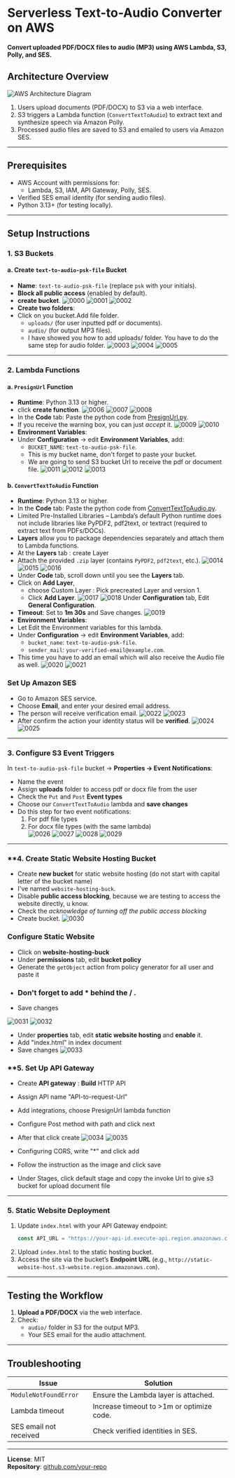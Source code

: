 
# **Serverless Text-to-Audio Converter on AWS**  
**Convert uploaded PDF/DOCX files to audio (MP3) using AWS Lambda, S3, Polly, and SES.**  

## **Architecture Overview**  
![AWS Architecture Diagram](https://github.com/pyaesoekyaw/text-to-audio-complete-AWS-PROJECT/blob/main/images/The%20Diagram.png)

1. Users upload documents (PDF/DOCX) to S3 via a web interface.  
2. S3 triggers a Lambda function (`ConvertTextToAudio`) to extract text and synthesize speech via Amazon Polly.  
3. Processed audio files are saved to S3 and emailed to users via Amazon SES.  

---

## **Prerequisites**  
- AWS Account with permissions for:  
  - Lambda, S3, IAM, API Gateway, Polly, SES.  
- Verified SES email identity (for sending audio files).  
- Python 3.13+ (for testing locally).  

---

## **Setup Instructions**  

### **1. S3 Buckets**  
#### **a. Create `text-to-audio-psk-file` Bucket**  
- **Name**: `text-to-audio-psk-file` (replace `psk` with your initials).  
- **Block all public access** (enabled by default).
- **create bucket**.
![0000](https://github.com/pyaesoekyaw/text-to-audio-complete-AWS-PROJECT/blob/main/images/0000.png)
![0001](https://github.com/pyaesoekyaw/text-to-audio-complete-AWS-PROJECT/blob/main/images/0001.png)
![0002](https://github.com/pyaesoekyaw/text-to-audio-complete-AWS-PROJECT/blob/main/images/0002.png)
- **Create two folders**:
- Click on you bucket.Add file folder.
  - `uploads/` (for user inputted pdf or documents).  
  - `audio/` (for output MP3 files).
  - I have showed you how to add uploads/ folder. You have to do the same step for audio folder.
![0003](https://github.com/pyaesoekyaw/text-to-audio-complete-AWS-PROJECT/blob/main/images/0003.png)
![0004](https://github.com/pyaesoekyaw/text-to-audio-complete-AWS-PROJECT/blob/main/images/0004.png)
![0005](https://github.com/pyaesoekyaw/text-to-audio-complete-AWS-PROJECT/blob/main/images/0005.png)

---

### **2. Lambda Functions**  
#### **a. `PresignUrl` Function**  
- **Runtime**: Python 3.13 or higher.
- click **create function**.
![0006](https://github.com/pyaesoekyaw/text-to-audio-complete-AWS-PROJECT/blob/main/images/0006.png)
![0007](https://github.com/pyaesoekyaw/text-to-audio-complete-AWS-PROJECT/blob/main/images/0007.png)
![0008](https://github.com/pyaesoekyaw/text-to-audio-complete-AWS-PROJECT/blob/main/images/0008.png)
- In the **Code** tab: Paste the python code from [PresignUrl.py](https://github.com/pyaesoekyaw/text-to-audio-complete-AWS-PROJECT/tree/main/Lambda%20-%20Python%20Code).
- If you receive the warning box, you can just *accept* it.
![0009](https://github.com/pyaesoekyaw/text-to-audio-complete-AWS-PROJECT/blob/main/images/0009.png)
![0010](https://github.com/pyaesoekyaw/text-to-audio-complete-AWS-PROJECT/blob/main/images/0010.png)
- **Environment Variables**:
- Under **Configuration** → edit **Environment Variables**, add:
  - `BUCKET_NAME`: `text-to-audio-psk-file`.  
  -  This is my bucket name, don't forget to paste your bucket.
  -  We are going to send S3 bucket Url to receive the pdf or document file.
![0011](https://github.com/pyaesoekyaw/text-to-audio-complete-AWS-PROJECT/blob/main/images/0011.png)
![0012](https://github.com/pyaesoekyaw/text-to-audio-complete-AWS-PROJECT/blob/main/images/0012.png)
![0013](https://github.com/pyaesoekyaw/text-to-audio-complete-AWS-PROJECT/blob/main/images/0013.png)
#### **b. `ConvertTextToAudio` Function**  
- **Runtime**: Python 3.13 or higher.  
- In the **Code** tab: Paste the python code from [ConvertTextToAudio.py](https://github.com/pyaesoekyaw/text-to-audio-complete-AWS-PROJECT/tree/main/Lambda%20-%20Python%20Code).
- Limited Pre-Installed Libraries – Lambda’s default Python runtime does not include libraries like PyPDF2, pdf2text, or textract (required to extract text from PDFs/DOCs).
- **Layers** allow you to package dependencies separately and attach them to Lambda functions. 
- At the **Layers** tab : create Layer
- Attach the provided `.zip` layer (contains `PyPDF2`, `pdf2text`, etc.).
![0014](https://github.com/pyaesoekyaw/text-to-audio-complete-AWS-PROJECT/blob/main/images/0014.png)
![0015](https://github.com/pyaesoekyaw/text-to-audio-complete-AWS-PROJECT/blob/main/images/0015.png)
![0016](https://github.com/pyaesoekyaw/text-to-audio-complete-AWS-PROJECT/blob/main/images/0016.png)
- Under **Code** tab, scroll down until you see the **Layers** tab.
- Click on **Add Layer**,
  - choose Custom Layer : Pick precreated Layer and version 1.
  - Click **Add Layer**.
![0017](https://github.com/pyaesoekyaw/text-to-audio-complete-AWS-PROJECT/blob/main/images/0017.png)
![0018](https://github.com/pyaesoekyaw/text-to-audio-complete-AWS-PROJECT/blob/main/images/0018.png)
Under **Configuration** tab, Edit **General Configuration**. 
- **Timeout**: Set to **1m 30s** and Save changes.
![0019](https://github.com/pyaesoekyaw/text-to-audio-complete-AWS-PROJECT/blob/main/images/0019.png)
- **Environment Variables**:
- Let Edit the Environment variables for this lambda.
- Under **Configuration** → edit **Environment Variables**, add:
  - `bucket_name`: `text-to-audio-psk-file`.  
  - `sender_mail`: `your-verified-email@example.com`.
- This time you have to add an email which will also receive the Audio file as well.
![0020](https://github.com/pyaesoekyaw/text-to-audio-complete-AWS-PROJECT/blob/main/images/0020.png)
![0021](https://github.com/pyaesoekyaw/text-to-audio-complete-AWS-PROJECT/blob/main/images/0021.png)
### Set Up Amazon SES
- Go to Amazon SES service.
- Choose **Email**, and enter your desired email address.
- The person will receive verification email.
![0022](https://github.com/pyaesoekyaw/text-to-audio-complete-AWS-PROJECT/blob/main/images/0022.png)
![0023](https://github.com/pyaesoekyaw/text-to-audio-complete-AWS-PROJECT/blob/main/images/0023.png)
- After confirm the action your identity status will be **verified**.
![0024](https://github.com/pyaesoekyaw/text-to-audio-complete-AWS-PROJECT/blob/main/images/0024.png)
![0025](https://github.com/pyaesoekyaw/text-to-audio-complete-AWS-PROJECT/blob/main/images/0025.png)

---

### **3. Configure S3 Event Triggers**  
In `text-to-audio-psk-file` bucket → **Properties → Event Notifications**:  
- Name the event
- Assign **uploads** folder to access pdf or docx file from the user
- Check the `Put` and `Post` **Event types**
- Choose our `ConvertTextToAudio` lambda and **save changes**
- Do this step for two event notifications:
  1. For pdf file types
  2. For docx file types (with the same lambda)  
![0026](https://github.com/pyaesoekyaw/text-to-audio-complete-AWS-PROJECT/blob/main/images/0026.png)
![0027](https://github.com/pyaesoekyaw/text-to-audio-complete-AWS-PROJECT/blob/main/images/0027.png)
![0028](https://github.com/pyaesoekyaw/text-to-audio-complete-AWS-PROJECT/blob/main/images/0028.png)
![0029](https://github.com/pyaesoekyaw/text-to-audio-complete-AWS-PROJECT/blob/main/images/0029.png)

---

### **4. Create Static Website Hosting Bucket
- Create **new bucket** for static website hosting (do not start with capital letter of the bucket name)
- I've named `website-hosting-buck`.
- Disable **public access blocking**, because we are testing to access the website directly, u know.
- Check the *acknowledge of turning off the public access blocking*
- Create bucket.
![0030](https://github.com/pyaesoekyaw/text-to-audio-complete-AWS-PROJECT/blob/main/images/0030.png)

### Configure Static Website
- Click on **website-hosting-buck**
- Under **permissions** tab, edit **bucket policy**
- Generate the `getObject` action from policy generator for all user and paste it
- ### Don't forget to add * behind the / .
- Save changes

![0031](https://github.com/pyaesoekyaw/text-to-audio-complete-AWS-PROJECT/blob/main/images/0031.png)
![0032](https://github.com/pyaesoekyaw/text-to-audio-complete-AWS-PROJECT/blob/main/images/0032.png)

- Under **properties** tab, edit **static website hosting** and **enable** it.
- Add "index.html" in index document
- Save changes
![0033](https://github.com/pyaesoekyaw/text-to-audio-complete-AWS-PROJECT/blob/main/images/0033.png)

### **5. Set Up API Gateway
- Create **API gateway**  : **Build** HTTP API
- Assign API name "API-to-request-Url"
- Add integrations, choose PresignUrl lambda function
- Configure Post method with path and click next
- After that click create
![0034](https://github.com/pyaesoekyaw/text-to-audio-complete-AWS-PROJECT/blob/main/images/0034.png)
![0035](https://github.com/pyaesoekyaw/text-to-audio-complete-AWS-PROJECT/blob/main/images/0035.png)
  
- Configuring CORS, write "*" and click add
- Follow the instruction as the image and click save
- Under Stages, click default stage and copy the invoke Url to give s3 bucket for upload document file

---

### **5. Static Website Deployment**  
1. Update `index.html` with your API Gateway endpoint:  
   ```javascript
   const API_URL = "https://your-api-id.execute-api.region.amazonaws.com/presignurl";
   ```  
2. Upload `index.html` to the static hosting bucket.  
3. Access the site via the bucket’s **Endpoint URL** (e.g., `http://static-website-host.s3-website.region.amazonaws.com`).  

---

## **Testing the Workflow**  
1. **Upload a PDF/DOCX** via the web interface.  
2. Check:  
   - `audio/` folder in S3 for the output MP3.  
   - Your SES email for the audio attachment.  

---

## **Troubleshooting**  
| Issue | Solution |  
|-------|----------|  
| `ModuleNotFoundError` | Ensure the Lambda layer is attached. |  
| Lambda timeout | Increase timeout to >1m or optimize code. |  
| SES email not received | Check verified identities in SES. |  

---


**License**: MIT  
**Repository**: [github.com/your-repo](https://github.com/pyaesoekyaw)  
